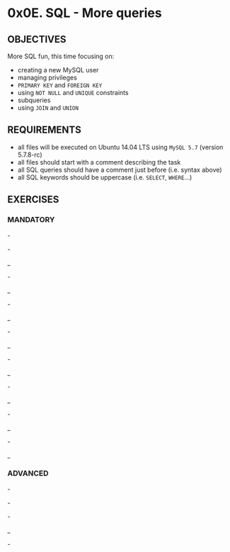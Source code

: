 # 0x0E. SQL - More queries   

## OBJECTIVES   
More SQL fun, this time focusing on:   
   * creating a new MySQL user   
   * managing privileges   
   * `PRIMARY KEY` and `FOREIGN KEY`   
   * using `NOT NULL` and `UNIQUE` constraints   
   * subqueries   
   * using `JOIN` and `UNION`   

## REQUIREMENTS   
   * all files will be executed on Ubuntu 14.04 LTS using `MySQL 5.7` (version 5.7.8-rc)   
   * all files should start with a comment describing the task   
   * all SQL queries should have a comment just before (i.e. syntax above)   
   * all SQL keywords should be uppercase (i.e. `SELECT`, `WHERE`...)   

## EXERCISES   

### MANDATORY   

**[]()** - 

**[]()** -  

**[]()** _ 

**[]()** -  

**[]()** _

**[]()** -  

**[]()** _

**[]()** -  

**[]()** _

**[]()** -  

**[]()** _

**[]()** -  

**[]()** _

**[]()** -  

**[]()** _

**[]()** -  

**[]()** _

### ADVANCED   

**[]()** - 

**[]()** - 

**[]()** -  

**[]()** _

**[]()** - 
